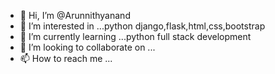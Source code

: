 - 👋 Hi, I’m @Arunnithyanand
- 👀 I’m interested in ...python django,flask,html,css,bootstrap
- 🌱 I’m currently learning ...python full stack development
- 💞️ I’m looking to collaborate on ...
- 📫 How to reach me ...

<!---
Arunnithyanand/Arunnithyanand is a ✨ special ✨ repository because its `README.md` (this file) appears on your GitHub profile.
You can click the Preview link to take a look at your changes.
--->
